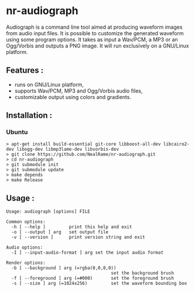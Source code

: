 nr-audiograph
=============

Audiograph is a command line tool aimed at producing waveform images from audio input files. It is possible to customize the generated waveform using some program options. It takes as input a Wav/PCM, a MP3 or an Ogg/Vorbis and outputs a PNG image. It will run exclusively on a GNU/Linux platform. 

Features :
----------

* runs on GNU/Linux platform,
* supports Wav/PCM, MP3 and Ogg/Vorbis audio files,
* customizable output using colors and gradients.

Installation :
--------------

### Ubuntu 
```
> apt-get install build-essential git-core libboost-all-dev libcairo2-dev libogg-dev libmp3lame-dev libvorbis-dev 
> git clone https://github.com/NealRame/nr-audiograph.git
> cd nr-audiograph
> git submodule init
> git submodule update
> make depends
> make Release
```

Usage :
-------
```
Usage: audiograph [options] FILE

Common options:
  -h [ --help ]         print this help and exit
  -o [ --output ] arg   set output file
  -v [ --version ]      print version string and exit

Audio options:
  -I [ --input-audio-format ] arg set the input audio format

Render options:
  -b [ --background ] arg (=rgba(0,0,0,0))
                                        set the background brush
  -f [ --foreground ] arg (=#000)       set the foreground brush
  -s [ --size ] arg (=1024x256)         set the waveform bounding box
```
